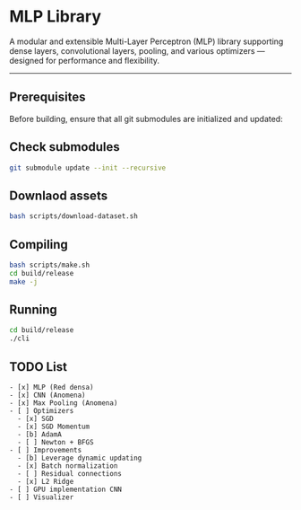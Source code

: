 # MLP Library

A modular and extensible Multi-Layer Perceptron (MLP) library supporting dense layers, convolutional layers, pooling, and various optimizers — designed for performance and flexibility.

---

## Prerequisites

Before building, ensure that all git submodules are initialized and updated:

## Check submodules

```bash
git submodule update --init --recursive
```

## Downlaod assets

```bash
bash scripts/download-dataset.sh
```
## Compiling

```bash
bash scripts/make.sh
cd build/release
make -j
```

## Running 

```bash
cd build/release
./cli
```

## TODO List

```
- [x] MLP (Red densa)
- [x] CNN (Anomena)
- [x] Max Pooling (Anomena)
- [ ] Optimizers
  - [x] SGD
  - [x] SGD Momentum
  - [b] AdamA
  - [ ] Newton + BFGS
- [ ] Improvements
  - [b] Leverage dynamic updating
  - [x] Batch normalization
  - [ ] Residual connections
  - [x] L2 Ridge
- [ ] GPU implementation CNN
- [ ] Visualizer
```
